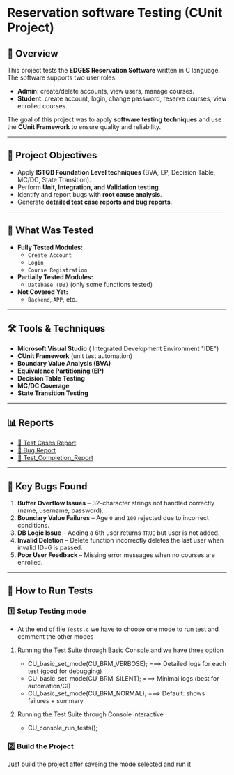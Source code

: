 # Reservation software Testing (CUnit Project)

## 📌 Overview
This project tests the **EDGES Reservation Software** written in C language. 
The software supports two user roles:
- **Admin**: create/delete accounts, view users, manage courses.
- **Student**: create account, login, change password, reserve courses, view enrolled courses.

The goal of this project was to apply **software testing techniques** and use the **CUnit Framework** to ensure quality and reliability.

---

## 🎯 Project Objectives
- Apply **ISTQB Foundation Level techniques** (BVA, EP, Decision Table, MC/DC, State Transition).
- Perform **Unit, Integration, and Validation testing**.
- Identify and report bugs with **root cause analysis**.
- Generate **detailed test case reports and bug reports**.

---

## 🧪 What Was Tested
- **Fully Tested Modules:**
  - `Create Account`
  - `Login`
  - `Course Registration`
- **Partially Tested Modules:**
  - `Database (DB)` (only some functions tested)
- **Not Covered Yet:**
  - `Backend`, `APP`, etc.

---

## 🛠️ Tools & Techniques
- **Microsoft Visual Studio** ( Integrated Development Environment "IDE")
- **CUnit Framework** (unit test automation)
- **Boundary Value Analysis (BVA)**
- **Equivalence Partitioning (EP)**
- **Decision Table Testing**
- **MC/DC Coverage**
- **State Transition Testing**

---

## 📊 Reports
- [📄 Test Cases Report](Reports/Test_Cases_Report.pdf)  
- [🐞 Bug Report](Reports/Bugs_Report.pdf)  
- [📘 Test_Completion_Report](Reports/Test_Completion_Report.pdf)  

---

## 🐛 Key Bugs Found
1. **Buffer Overflow Issues** – 32-character strings not handled correctly (name, username, password).  
2. **Boundary Value Failures** – Age `0` and `100` rejected due to incorrect conditions.  
3. **DB Logic Issue** – Adding a 6th user returns `TRUE` but user is not added.  
4. **Invalid Deletion** – Delete function incorrectly deletes the last user when invalid ID=6 is passed.  
5. **Poor User Feedback** – Missing error messages when no courses are enrolled.

---

## 🚀 How to Run Tests

### 1️⃣ Setup Testing mode
- At the end of file `Tests.c` we have to choose one mode to run test and comment the other modes
1. Running the Test Suite through Basic Console and we have three option
   - CU_basic_set_mode(CU_BRM_VERBOSE);  ===> Detailed logs for each test (good for debugging)
   - CU_basic_set_mode(CU_BRM_SILENT);   ===> Minimal logs (best for automation/CI)
   - CU_basic_set_mode(CU_BRM_NORMAL);   ===> Default: shows failures + summary
  
2. Running the Test Suite through Console interactive
   - CU_console_run_tests();

### 2️⃣ Build the Project
Just build the project after saveing the mode selected and run it
